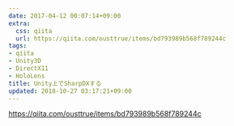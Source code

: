 ```yaml
---
date: 2017-04-12 00:07:14+09:00
extra:
  css: qiita
  url: https://qiita.com/ousttrue/items/bd793989b568f789244c
tags:
- qiita
- Unity3D
- DirectX11
- HoloLens
title: Unity上でSharpDXする
updated: 2018-10-27 03:17:21+09:00
---
```


<https://qiita.com/ousttrue/items/bd793989b568f789244c>
